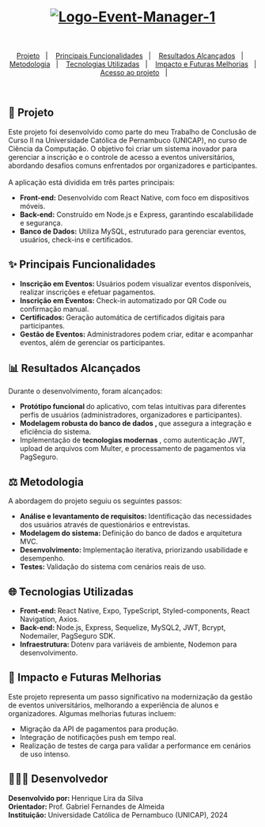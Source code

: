 <h1 align="center">
<a href="https://ibb.co/4Sy46RL"><img src="https://i.ibb.co/JpLrfjT/Logo-Event-Manager-1.png" alt="Logo-Event-Manager-1" border="0"></a><br /><br />
</h1>

<p align="center">
  <a href="#%f0%9f%94%a7-projeto">Projeto</a>&nbsp;&nbsp;&nbsp;|&nbsp;&nbsp;&nbsp;
  <a href="#%e2%9c%a8-principais-funcionalidades">Principais Funcionalidades</a>&nbsp;&nbsp;&nbsp;|&nbsp;&nbsp;&nbsp;
  <a href="#%f0%9f%93%8a-resultados-alcancados">Resultados Alcançados</a>&nbsp;&nbsp;&nbsp;|&nbsp;&nbsp;&nbsp;
  <a href="#%e2%9a%96%ef%b8%8f-metodologia">Metodologia</a>&nbsp;&nbsp;&nbsp;|&nbsp;&nbsp;&nbsp;
  <a href="#%f0%9f%8c%90-tecnologias-utilizadas">Tecnologias Utilizadas</a>&nbsp;&nbsp;&nbsp;|&nbsp;&nbsp;&nbsp;
  <a href="#%f0%9f%8f%a2-impacto-e-futuras-melhorias">Impacto e Futuras Melhorias</a>&nbsp;&nbsp;&nbsp;|&nbsp;&nbsp;&nbsp;
  <a href="#%f0%9f%91%a8%e2%80%8d%f0%9f%91%a6%e2%80%8d%f0%9f%91%a6-desenvolvedor">Acesso ao projeto</a>&nbsp;&nbsp;&nbsp;|&nbsp;&nbsp;&nbsp;
</p>

<br>

## 🔧 Projeto

Este projeto foi desenvolvido como parte do meu Trabalho de Conclusão de Curso II na Universidade Católica de Pernambuco (UNICAP), no curso de Ciência da Computação. O objetivo foi criar um sistema inovador para gerenciar a inscrição e o controle de acesso a eventos universitários, abordando desafios comuns enfrentados por organizadores e participantes.
<br>
<br>
A aplicação está dividida em três partes principais:
<br>

<div>
  <ul>
    <li> <b>Front-end:</b> Desenvolvido com React Native, com foco em dispositivos móveis. 
    <li> <b>Back-end:</b> Construído em Node.js e Express, garantindo escalabilidade e segurança.
    <li> <b>Banco de Dados:</b> Utiliza MySQL, estruturado para gerenciar eventos, usuários, check-ins e certificados.
  </ul>
</div>

## ✨ Principais Funcionalidades

<div>
  <ul>
    <li> <b>Inscrição em Eventos: </b> Usuários podem visualizar eventos disponíveis, realizar inscrições e efetuar pagamentos. 
    <li> <b>Inscrição em Eventos: </b>  Check-in automatizado por QR Code ou confirmação manual.
    <li> <b>Certificados:  </b> Geração automática de certificados digitais para participantes.
    <li> <b>Gestão de Eventos: </b> Administradores podem criar, editar e acompanhar eventos, além de gerenciar os participantes.
  </ul>
</div>

## 📊 Resultados Alcançados

Durante o desenvolvimento, foram alcançados:

<div>
  <ul>
    <li> <b>Protótipo funcional   </b> do aplicativo, com telas intuitivas para diferentes perfis de usuários (administradores, organizadores e participantes).
    <li> <b>Modelagem robusta do banco de dados , </b> que assegura a integração e eficiência do sistema.
    <li> Implementação de <b> tecnologias modernas </b>, como autenticação JWT, upload de arquivos com Multer, e processamento de pagamentos via PagSeguro.
  </ul>
</div>

## ⚖️ Metodologia

A abordagem do projeto seguiu os seguintes passos:

<div>
  <ul>
    <li> <b>Análise e levantamento de requisitos:   </b> Identificação das necessidades dos usuários através de questionários e entrevistas.
    <li> <b>Modelagem do sistema:  </b> Definição do banco de dados e arquitetura MVC.
    <li> <b>Desenvolvimento: </b>Implementação iterativa, priorizando usabilidade e desempenho.
    <li> <b>Testes:  </b> Validação do sistema com cenários reais de uso.
  </ul>
</div>

## 🌐 Tecnologias Utilizadas

<div>
  <ul>
    <li> <b>Front-end:   </b> React Native, Expo, TypeScript, Styled-components, React Navigation, Axios.
    <li> <b>Back-end: </b> Node.js, Express, Sequelize, MySQL2, JWT, Bcrypt, Nodemailer, PagSeguro SDK.
    <li> <b>Infraestrutura: </b> Dotenv para variáveis de ambiente, Nodemon para desenvolvimento.
  </ul>
</div>

## 🏢 Impacto e Futuras Melhorias

Este projeto representa um passo significativo na modernização da gestão de eventos universitários, melhorando a experiência de alunos e organizadores. Algumas melhorias futuras incluem:

<div>
  <ul>
    <li> Migração da API de pagamentos para produção.
    <li> Integração de notificações push em tempo real.
    <li> Realização de testes de carga para validar a performance em cenários de uso intenso.
  </ul>
</div>

## 👨‍👦‍👦 Desenvolvedor

<b>Desenvolvido por: </b> Henrique Lira da Silva <br>
<b> Orientador: </b> Prof. Gabriel Fernandes de Almeida<br>
<b> Instituição: </b> Universidade Católica de Pernambuco (UNICAP), 2024<br>
